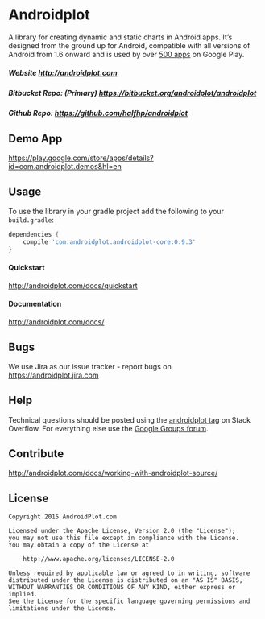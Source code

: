 # Androidplot
A library for creating dynamic and static charts in Android apps. It’s designed from the ground up for Android, compatible with all versions of Android from 1.6 onward and is used by over [500 apps](http://www.appbrain.com/stats/libraries/details/androidplot/androidplot) on Google Play.

##### Website http://androidplot.com
##### Bitbucket Repo: (Primary) https://bitbucket.org/androidplot/androidplot
##### Github Repo: https://github.com/halfhp/androidplot

## Demo App
https://play.google.com/store/apps/details?id=com.androidplot.demos&hl=en

## Usage
To use the library in your gradle project add the following to your `build.gradle`:

```groovy
dependencies {
    compile 'com.androidplot:androidplot-core:0.9.3'
}
```

#### Quickstart
http://androidplot.com/docs/quickstart

#### Documentation
http://androidplot.com/docs/

## Bugs
We use Jira as our issue tracker - report bugs on https://androidplot.jira.com

## Help
Technical questions should be posted using the [androidplot tag](http://stackoverflow.com/questions/tagged/androidplot) on Stack Overflow.  For everything else use the [Google Groups forum](https://groups.google.com/d/forum/androidplot).

## Contribute
http://androidplot.com/docs/working-with-androidplot-source/

## License
    Copyright 2015 AndroidPlot.com

    Licensed under the Apache License, Version 2.0 (the "License");
    you may not use this file except in compliance with the License.
    You may obtain a copy of the License at

        http://www.apache.org/licenses/LICENSE-2.0

    Unless required by applicable law or agreed to in writing, software
    distributed under the License is distributed on an "AS IS" BASIS,
    WITHOUT WARRANTIES OR CONDITIONS OF ANY KIND, either express or implied.
    See the License for the specific language governing permissions and
    limitations under the License.
